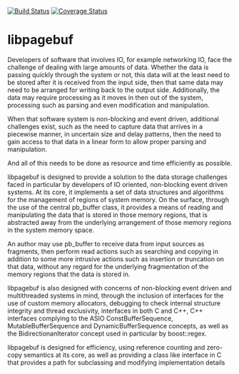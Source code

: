 [![Build Status](https://travis-ci.org/nickfajones/libpagebuf.svg?branch=master)](https://travis-ci.org/nickfajones/libpagebuf)
[![Coverage Status](https://coveralls.io/repos/github/nickfajones/libpagebuf/badge.svg?branch=master)](https://coveralls.io/github/nickfajones/libpagebuf?branch=master)

libpagebuf
==========

Developers of software that involves IO, for example networking IO, face
the challenge of dealing with large amounts of data.  Whether the data is
passing quickly through the system or not, this data will at the least need
to be stored after it is received from the input side, then that same data
may need to be arranged for writing back to the output side.
Additionally, the data may require processing as it moves in then out of
the system, processing such as parsing and even modification and
manipulation.

When that software system is non-blocking and event driven, additional
challenges exist, such as the need to capture data that arrives in a
piecewise manner, in uncertain size and delay patterns, then the need to
gain access to that data in a linear form to allow proper parsing and
manipulation.

And all of this needs to be done as resource and time efficiently as
possible.

libpagebuf is designed to provide a solution to the data storage challenges
faced in particular by developers of IO oriented, non-blocking event driven
systems.  At its core, it implements a set of data structures and
algorithms for the management of regions of system memory.  On the surface,
through the use of the central pb_buffer class, it provides a means of
reading and manipulating the data that is stored in those memory regions,
that is abstracted away from the underlying arrangement of those memory
regions in the system memory space.

An author may use pb_buffer to receive data from input sources as
fragments, then perform read actions such as searching and copying in
addition to some more intrusive actions such as insertion or truncation on
that data, without any regard for the underlying fragmentation of the
memory regions that the data is stored in.

libpagebuf is also designed with concerns of non-blocking event driven
and multithreaded systems in mind, through the inclusion of interfaces for
the use of custom memory allocators, debugging to check internal structure
integrity and thread exclusivity, interfaces in both C and C++,
C++ interfaces complying to the ASIO ConstBufferSequence,
MutableBufferSequence and DynamicBufferSequence concepts, as well as the
BidirectionanIterator concept used in particular by boost::regex.

libpagebuf is designed for efficiency, using reference counting and
zero-copy semantics at its core, as well as providing a class like
interface in C that provides a path for subclassing and modifying
implementation details
